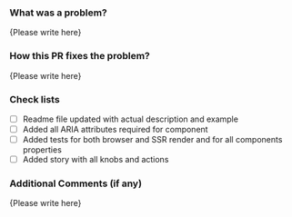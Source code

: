### What was a problem?

{Please write here}

### How this PR fixes the problem?

{Please write here}

### Check lists

- [ ] Readme file updated with actual description and example
- [ ] Added all ARIA attributes required for component
- [ ] Added tests for both browser and SSR render and for all components properties
- [ ] Added story with all knobs and actions

### Additional Comments (if any)

{Please write here}